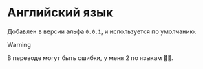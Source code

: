 # Английский язык
Добавлен в версии альфа `0.0.1`, и используется по умолчанию.
>[!WARNING]
>В переводе могут быть ошибки, у меня 2 по языкам 🤷‍♂️.
